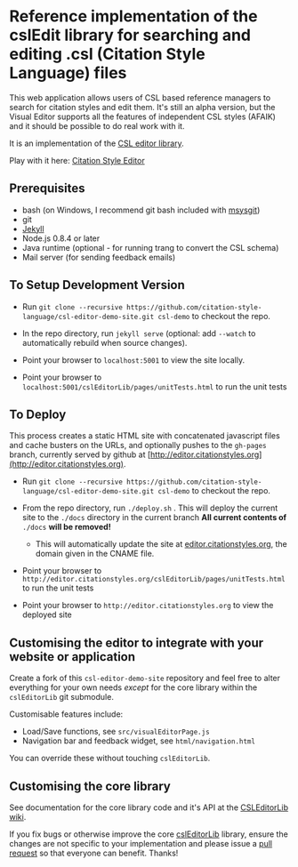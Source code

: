 # Reference implementation of the cslEdit library for searching and editing .csl (Citation Style Language) files

This web application allows users of CSL based reference managers to search for citation styles and edit them. It's still an alpha version, but the Visual Editor supports all the features of independent CSL styles (AFAIK) and it should be possible to do real work with it.

It is an implementation of the [CSL editor library](https://github.com/citation-style-editor/csl-editor).

Play with it here: [Citation Style Editor](http://editor.citationstyles.org)

## Prerequisites

- bash (on Windows, I recommend git bash included with [msysgit](http://code.google.com/p/msysgit/downloads/list))
- git
- [Jekyll](https://github.com/mojombo/jekyll/wiki/install)
- Node.js 0.8.4 or later
- Java runtime (optional - for running trang to convert the CSL schema)
- Mail server (for sending feedback emails)

## To Setup Development Version

- Run `git clone --recursive https://github.com/citation-style-language/csl-editor-demo-site.git csl-demo` to checkout the repo.

- In the repo directory, run `jekyll serve` (optional: add `--watch` to automatically rebuild when source changes).

- Point your browser to `localhost:5001` to view the site locally.

- Point your browser to `localhost:5001/cslEditorLib/pages/unitTests.html` to run the unit tests

## To Deploy

This process creates a static HTML site with concatenated javascript files and cache busters on the URLs, and optionally pushes to the `gh-pages` branch, currently served by github at [http://editor.citationstyles.org](http://editor.citationstyles.org).

- Run `git clone --recursive https://github.com/citation-style-language/csl-editor-demo-site.git csl-demo` to checkout the repo.

- From the repo directory, run `./deploy.sh` . This will deploy the current site to the `./docs` directory in the current branch **All current contents of** `./docs` **will be removed!**
  - This will automatically update the site at [editor.citationstyles.org](http://editor.citationstyles.org), the domain given in the CNAME file.

- Point your browser to `http://editor.citationstyles.org/cslEditorLib/pages/unitTests.html` to run the unit tests

- Point your browser to `http://editor.citationstyles.org` to view the deployed site

## Customising the editor to integrate with your website or application

Create a fork of this `csl-editor-demo-site` repository and feel free to alter everything for your own needs _except_ for the core library within the `cslEditorLib` git submodule.

Customisable features include:

- Load/Save functions, see `src/visualEditorPage.js`
- Navigation bar and feedback widget, see `html/navigation.html`

You can override these without touching `cslEditorLib`.

## Customising the core library

See documentation for the core library code and it's API at the [CSLEditorLib wiki](https://github.com/citation-style-language/csl-editor/wiki).

If you fix bugs or otherwise improve the core [cslEditorLib](https://github.com/citation-style-language/csl-editor) library, ensure the changes are not specific to your implementation and please issue a [pull request](https://github.com/citation-style-language/csl-editor/pulls) so that everyone can benefit. Thanks!
